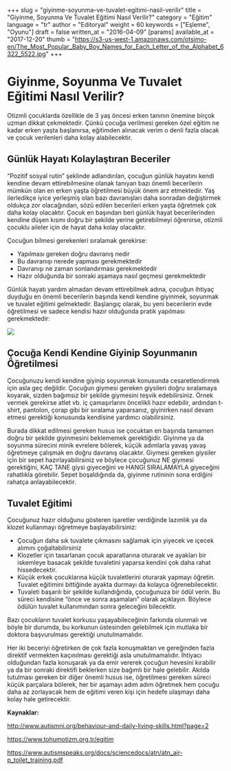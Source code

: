 +++
slug = "giyinme-soyunma-ve-tuvalet-egitimi-nasil-verilir"
title = "Giyinme, Soyunma Ve Tuvalet Eğitimi Nasıl Verilir?"
category = "Eğitim"
language = "tr"
author = "Editoryal"
weight = 60
keywords = ["Eşleme", "Oyunu"]
draft = false
written_at = "2016-04-09"
[params]
available_at = "2017-12-20"
thumb = "https://s3-us-west-1.amazonaws.com/otsimo-en/The_Most_Popular_Baby_Boy_Names_for_Each_Letter_of_the_Alphabet_6322_5522.jpg"
+++


# Giyinme, Soyunma Ve Tuvalet Eğitimi Nasıl Verilir?

Otizmli çocuklarda özellikle de 3 yaş öncesi erken tanının önemine birçok uzman dikkat çekmektedir. Çünkü çocuğa verilmesi gereken özel eğitim ne kadar erken yaşta başlanırsa, eğitimden alınacak verim o denli fazla olacak ve çocuk verilenleri daha kolay alabilecektir.

## Günlük Hayatı Kolaylaştıran Beceriler

“Pozitif sosyal rutin” şeklinde adlandırılan, çocuğun günlük hayatını kendi kendine devam ettirebilmesine olanak tanıyan bazı önemli becerilerin mümkün olan en erken yaşta öğretilmesi büyük önem arz etmektedir. Yaş ilerledikçe iyice yerleşmiş olan bazı davranışları daha sonradan değiştirmek oldukça zor olacağından, sözü edilen becerileri erken yaşta öğretmek çok daha kolay olacaktır. Çocuk en başından beri günlük hayat becerilerinden kendine düşen kısmı doğru bir şekilde yerine getirebilmeyi öğrenirse, otizmli çocuklu aileler için de hayat daha kolay olacaktır.

Çocuğun bilmesi gerekenleri sıralamak gerekirse:

  * Yapılması gereken doğru davranış nedir
  * Bu davranışı nerede yapması gerekmektedir
  * Davranışı ne zaman sonlandırması gerekmektedir
  * Hazır olduğunda bir sonraki aşamaya nasıl geçmesi gerekmektedir


Günlük hayatı yardım almadan devam ettirebilmek adına, çocuğun ihtiyaç duyduğu en önemli becerilerin başında kendi kendine giyinmek, soyunmak ve tuvalet eğitimi gelmektedir. Başlangıç olarak, bu yeni becerilerin evde öğretilmesi ve sadece kendisi hazır olduğunda pratik yapılması gerekmektedir:

![](https://s3-us-west-1.amazonaws.com/otsimo-en/img/blog_ici/room_game.jpg)

## Çocuğa Kendi Kendine Giyinip Soyunmanın Öğretilmesi

Çocuğunuzu kendi kendine giyinip soyunmak konusunda cesaretlendirmek için asla geç değildir. Çocuğun giymesi gereken giysileri doğru sıralamaya koyarak, sizden bağımsız bir şekilde giymesini teşvik edebilirsiniz. Örnek vermek gerekirse atlet vb. iç çamaşırlarını öncelikli hazır edebilir, ardından t-shirt, pantolon, çorap gibi bir sıralama yaparsanız, giyinirken nasıl devam etmesi gerektiği konusunda kendisine yardımcı olabilirsiniz.

Burada dikkat edilmesi gereken husus ise çocuktan en başında tamamen doğru bir şekilde giyinmesini beklememek gerektiğidir. Giyinme ya da soyunma sürecini minik evrelere bölerek, küçük adımlarla yavaş yavaş öğretmeye çalışmak en doğru davranış olacaktır. Giymesi gereken giysiler için bir sepet hazırlayabilirsiniz ve böylece çocuğunuz NE giymesi gerektiğini, KAÇ TANE giysi giyeceğini ve HANGİ SIRALAMAYLA giyeceğini rahatlıkla görebilir. Sepet boşaldığında da, giyinme rutininin sona erdiğini rahatça anlayabilecektir.

## Tuvalet Eğitimi

Çocuğunuz hazır olduğunu gösteren işaretler verdiğinde lazımlık ya da klozet kullanmayı öğretmeye başlayabilirsiniz:

  * Çocuğun daha sık tuvalete çıkmasını sağlamak için yiyecek ve içecek alımını çoğaltabilirsiniz
  * Klozetler için tasarlanan çocuk aparatlarına oturarak ve ayakları bir iskemleye basacak şekilde tuvaletini yaparsa kendini çok daha rahat hissedecektir.
  * Küçük erkek çocuklarına küçük tuvaletlerini oturarak yapmayı öğretin. Tuvalet eğitimini bittiğinde ayakta durmayı da kolayca öğrenebilecektir.
  * Tuvaleti başarılı bir şekilde kullandığında, çocuğunuza bir ödül verin. Bu süreci kendisine “önce ve sonra aşamaları” olarak açıklayın. Böylece ödülün tuvalet kullanımından sonra geleceğini bilecektir.

Bazı çocukların tuvalet korkusu yaşayabileceğinin farkında olunmalı ve böyle bir durumda, bu korkunun üstesinden gelebilmek için mutlaka bir doktora başvurulması gerektiği unutulmamalıdır.

Her iki beceriyi öğretirken de çok fazla konuşmaktan ve gereğinden fazla direktif vermekten kaçınılması gerektiği asla unutulmamalıdır. İhtiyacı olduğundan fazla konuşarak ya da emir vererek çocuğun hevesini kırabilir ya da bir sonraki direktifi beklerken size bağımlı bir hale gelebilir. Akılda tutulması gereken bir diğer önemli husus ise, öğretilmesi gereken süreci küçük parçalara bölerek, her bir aşamayı adım adım öğretmek hem çocuğu daha az zorlayacak hem de eğitimi veren kişi için hedefe ulaşmayı daha kolay hale getirecektir.

**Kaynaklar:**

http://www.autismni.org/behaviour-and-daily-living-skills.html?page=2

https://www.tohumotizm.org.tr/egitim

https://www.autismspeaks.org/docs/sciencedocs/atn/atn_air-p_toilet_training.pdf

